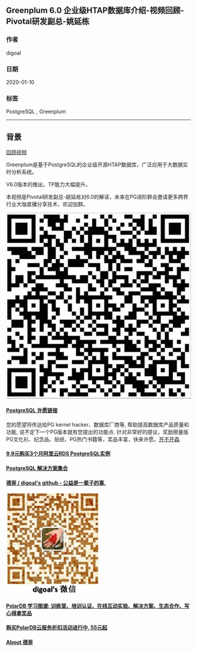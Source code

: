 ## Greenplum 6.0 企业级HTAP数据库介绍-视频回顾-Pivotal研发副总-姚延栋  
                                                                                                                 
### 作者                                                                        
digoal                                                                                                                 
                                                                                                                 
### 日期                                                                                                                 
2020-01-10                                                                                                              
                                                                                                                 
### 标签                                                                                                                 
PostgreSQL , Greenplum        
                                                                                                                 
----                                                                                                                 
                                                                                                                 
## 背景       
[回顾视频](https://yq.aliyun.com/live/1893)        
      
Greenplum是基于PostgreSQL的企业级开源HTAP数据库，广泛应用于大数据实时分析系统。  
  
V6.0版本的推出，TP能力大幅提升。  
  
本视频是Pivotal研发副总-姚延栋对6.0的解读，未来在PG进阶群会邀请更多跨界行业大咖直播分享技术，欢迎加群。  
  
![pic](../pic/dingding_pg_chat.jpg)    
      
      
      
      
      
  
  
  
  
  
  
  
  
  
  
  
  
  
  
  
  
  
  
  
  
  
  
  
  
  
  
  
  
  
  
  
  
  
  
  
  
  
  
  
  
  
  
  
  
  
  
  
  
#### [PostgreSQL 许愿链接](https://github.com/digoal/blog/issues/76 "269ac3d1c492e938c0191101c7238216")
您的愿望将传达给PG kernel hacker、数据库厂商等, 帮助提高数据库产品质量和功能, 说不定下一个PG版本就有您提出的功能点. 针对非常好的提议，奖励限量版PG文化衫、纪念品、贴纸、PG热门书籍等，奖品丰富，快来许愿。[开不开森](https://github.com/digoal/blog/issues/76 "269ac3d1c492e938c0191101c7238216").  
  
  
#### [9.9元购买3个月阿里云RDS PostgreSQL实例](https://www.aliyun.com/database/postgresqlactivity "57258f76c37864c6e6d23383d05714ea")
  
  
#### [PostgreSQL 解决方案集合](https://yq.aliyun.com/topic/118 "40cff096e9ed7122c512b35d8561d9c8")
  
  
#### [德哥 / digoal's github - 公益是一辈子的事.](https://github.com/digoal/blog/blob/master/README.md "22709685feb7cab07d30f30387f0a9ae")
  
  
![digoal's wechat](../pic/digoal_weixin.jpg "f7ad92eeba24523fd47a6e1a0e691b59")
  
  
#### [PolarDB 学习图谱: 训练营、培训认证、在线互动实验、解决方案、生态合作、写心得拿奖品](https://www.aliyun.com/database/openpolardb/activity "8642f60e04ed0c814bf9cb9677976bd4")
  
  
#### [购买PolarDB云服务折扣活动进行中, 55元起](https://www.aliyun.com/activity/new/polardb-yunparter?userCode=bsb3t4al "e0495c413bedacabb75ff1e880be465a")
  
  
#### [About 德哥](https://github.com/digoal/blog/blob/master/me/readme.md "a37735981e7704886ffd590565582dd0")
  
